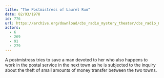 ```yaml
---
title: "The Postmistress of Laurel Run"
date: 02/03/1978
id: 776
url: https://archive.org/download/cbs_radio_mystery_theater/cbs_radio_mystery_theater-0751-0800.zip/cbs_radio_mystery_theater-0751-0800%2Fcbsrmt_0776_the_postmistress_of_laurel_run.mp3
actors:
  - 6
  - 269
  - 91
  - 279
---
```

A postmistress tries to save a man devoted to her who also happens to work in the postal service in the next town as he is subjected to the inquiry about the theft of small amounts of money transfer between the two towns.